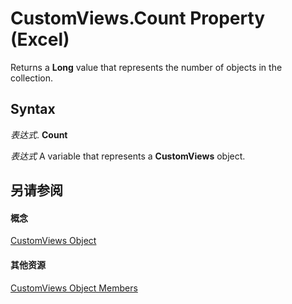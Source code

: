 
# CustomViews.Count Property (Excel)

Returns a  **Long** value that represents the number of objects in the collection.


## Syntax

 _表达式_. **Count**

 _表达式_ A variable that represents a **CustomViews** object.


## 另请参阅


#### 概念


[CustomViews Object](f970bdf7-371b-ba41-89a3-bef2c6907f1a.md)
#### 其他资源


[CustomViews Object Members](http://msdn.microsoft.com/library/694d7e53-a38b-e4c3-eb44-d35c758e1352%28Office.15%29.aspx)